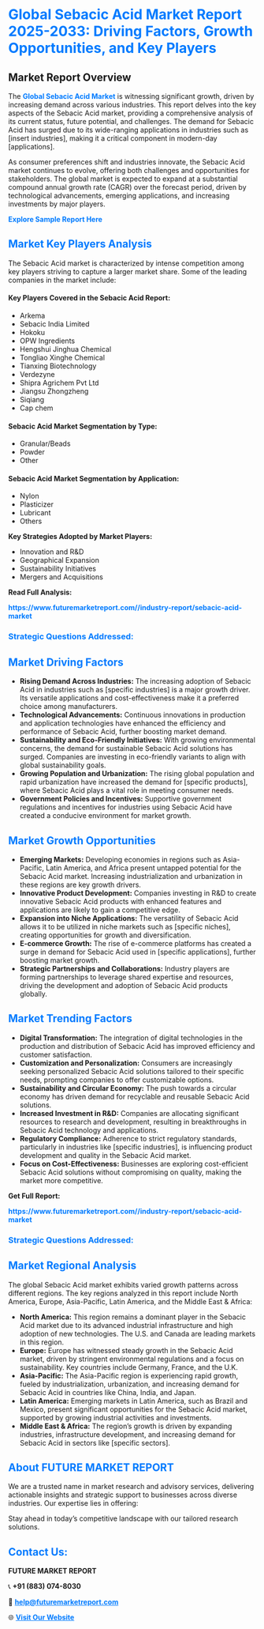 <h1 style="color: #007BFF;">Global Sebacic Acid Market Report 2025-2033: Driving Factors, Growth Opportunities, and Key Players</h1>

<section id="overview">
<h2>Market Report Overview</h2>
<p>The <a href="https://www.futuremarketreport.com//industry-report/sebacic-acid-market" style="color: #007BFF; text-decoration: none;"><strong>Global Sebacic Acid Market</strong></a> is witnessing significant growth, driven by increasing demand across various industries. This report delves into the key aspects of the Sebacic Acid market, providing a comprehensive analysis of its current status, future potential, and challenges. The demand for Sebacic Acid has surged due to its wide-ranging applications in industries such as [insert industries], making it a critical component in modern-day [applications].</p>
<p>As consumer preferences shift and industries innovate, the Sebacic Acid market continues to evolve, offering both challenges and opportunities for stakeholders. The global market is expected to expand at a substantial compound annual growth rate (CAGR) over the forecast period, driven by technological advancements, emerging applications, and increasing investments by major players.</p>
</section>

<section id="overview">
<p><a href="https://www.futuremarketreport.com//request-sample/reportId=60845" style="color: #007BFF; text-decoration: none;"><strong>Explore Sample Report Here</strong></a></p>
</section>

<section id="key-players">
<h2 style="color: #007BFF;">Market Key Players Analysis</h2>
<p>The Sebacic Acid market is characterized by intense competition among key players striving to capture a larger market share. Some of the leading companies in the market include:</p>
<h4>Key Players Covered in the Sebacic Acid Report:</h4>
<ul><li>Arkema</li><li>Sebacic India Limited</li><li>Hokoku</li><li>OPW Ingredients</li><li>Hengshui Jinghua Chemical</li><li>Tongliao Xinghe Chemical</li><li>Tianxing Biotechnology</li><li>Verdezyne</li><li>Shipra Agrichem Pvt Ltd</li><li>Jiangsu Zhongzheng</li><li>Siqiang</li><li>Cap chem</li></ul>
<h4>Sebacic Acid Market Segmentation by Type:</h4>
<ul><li>Granular/Beads</li><li>Powder</li><li>Other</li></ul>

<h4>Sebacic Acid Market Segmentation by Application:</h4>
<ul><li>Nylon</li><li>Plasticizer</li><li>Lubricant</li><li>Others</li></ul>
<p><strong>Key Strategies Adopted by Market Players:</strong></p>
<ul>
<li>Innovation and R&D</li>
<li>Geographical Expansion</li>
<li>Sustainability Initiatives</li>
<li>Mergers and Acquisitions</li>
</ul>
</section>

<section>
<p><strong>Read Full Analysis: </strong></p><a href="https://www.futuremarketreport.com//industry-report/sebacic-acid-market" style="color: #007BFF; text-decoration: none;"><strong>https://www.futuremarketreport.com//industry-report/sebacic-acid-market</strong></a>
<h3 style="color: #007BFF;">Strategic Questions Addressed:</h3>
</section>

<section id="driving-factors">
<h2 style="color: #007BFF;">Market Driving Factors</h2>
<ul>
<li><strong>Rising Demand Across Industries:</strong> The increasing adoption of Sebacic Acid in industries such as [specific industries] is a major growth driver. Its versatile applications and cost-effectiveness make it a preferred choice among manufacturers.</li>
<li><strong>Technological Advancements:</strong> Continuous innovations in production and application technologies have enhanced the efficiency and performance of Sebacic Acid, further boosting market demand.</li>
<li><strong>Sustainability and Eco-Friendly Initiatives:</strong> With growing environmental concerns, the demand for sustainable Sebacic Acid solutions has surged. Companies are investing in eco-friendly variants to align with global sustainability goals.</li>
<li><strong>Growing Population and Urbanization:</strong> The rising global population and rapid urbanization have increased the demand for [specific products], where Sebacic Acid plays a vital role in meeting consumer needs.</li>
<li><strong>Government Policies and Incentives:</strong> Supportive government regulations and incentives for industries using Sebacic Acid have created a conducive environment for market growth.</li>
</ul>
</section>

<section id="growth-opportunities">
<h2 style="color: #007BFF;">Market Growth Opportunities</h2>
<ul>
<li><strong>Emerging Markets:</strong> Developing economies in regions such as Asia-Pacific, Latin America, and Africa present untapped potential for the Sebacic Acid market. Increasing industrialization and urbanization in these regions are key growth drivers.</li>
<li><strong>Innovative Product Development:</strong> Companies investing in R&D to create innovative Sebacic Acid products with enhanced features and applications are likely to gain a competitive edge.</li>
<li><strong>Expansion into Niche Applications:</strong> The versatility of Sebacic Acid allows it to be utilized in niche markets such as [specific niches], creating opportunities for growth and diversification.</li>
<li><strong>E-commerce Growth:</strong> The rise of e-commerce platforms has created a surge in demand for Sebacic Acid used in [specific applications], further boosting market growth.</li>
<li><strong>Strategic Partnerships and Collaborations:</strong> Industry players are forming partnerships to leverage shared expertise and resources, driving the development and adoption of Sebacic Acid products globally.</li>
</ul>
</section>

<section id="trending-factors">
<h2 style="color: #007BFF;">Market Trending Factors</h2>
<ul>
<li><strong>Digital Transformation:</strong> The integration of digital technologies in the production and distribution of Sebacic Acid has improved efficiency and customer satisfaction.</li>
<li><strong>Customization and Personalization:</strong> Consumers are increasingly seeking personalized Sebacic Acid solutions tailored to their specific needs, prompting companies to offer customizable options.</li>
<li><strong>Sustainability and Circular Economy:</strong> The push towards a circular economy has driven demand for recyclable and reusable Sebacic Acid solutions.</li>
<li><strong>Increased Investment in R&D:</strong> Companies are allocating significant resources to research and development, resulting in breakthroughs in Sebacic Acid technology and applications.</li>
<li><strong>Regulatory Compliance:</strong> Adherence to strict regulatory standards, particularly in industries like [specific industries], is influencing product development and quality in the Sebacic Acid market.</li>
<li><strong>Focus on Cost-Effectiveness:</strong> Businesses are exploring cost-efficient Sebacic Acid solutions without compromising on quality, making the market more competitive.</li>
</ul>
</section>

<section>
<p><strong>Get Full Report: </strong></p><a href="https://www.futuremarketreport.com//industry-report/sebacic-acid-market" style="color: #007BFF; text-decoration: none;"><strong>https://www.futuremarketreport.com//industry-report/sebacic-acid-market</strong></a>
<h3 style="color: #007BFF;">Strategic Questions Addressed:</h3>
</section>


<section id="regional-analysis">
<h2 style="color: #007BFF;">Market Regional Analysis</h2>
<p>The global Sebacic Acid market exhibits varied growth patterns across different regions. The key regions analyzed in this report include North America, Europe, Asia-Pacific, Latin America, and the Middle East & Africa:</p>
<ul>
<li><strong>North America:</strong> This region remains a dominant player in the Sebacic Acid market due to its advanced industrial infrastructure and high adoption of new technologies. The U.S. and Canada are leading markets in this region.</li>
<li><strong>Europe:</strong> Europe has witnessed steady growth in the Sebacic Acid market, driven by stringent environmental regulations and a focus on sustainability. Key countries include Germany, France, and the U.K.</li>
<li><strong>Asia-Pacific:</strong> The Asia-Pacific region is experiencing rapid growth, fueled by industrialization, urbanization, and increasing demand for Sebacic Acid in countries like China, India, and Japan.</li>
<li><strong>Latin America:</strong> Emerging markets in Latin America, such as Brazil and Mexico, present significant opportunities for the Sebacic Acid market, supported by growing industrial activities and investments.</li>
<li><strong>Middle East & Africa:</strong> The region’s growth is driven by expanding industries, infrastructure development, and increasing demand for Sebacic Acid in sectors like [specific sectors].</li>
</ul>
</section>

<footer>
<h2 style="color: #007BFF;">About FUTURE MARKET REPORT</h2>
<p>We are a trusted name in market research and advisory services, delivering actionable insights and strategic support to businesses across diverse industries. Our expertise lies in offering:</p>

<p>Stay ahead in today’s competitive landscape with our tailored research solutions.</p>

<h2 style="color: #007BFF;">Contact Us:</h2>
<p><strong>FUTURE MARKET REPORT</strong></p>
<p>📞 <strong>+91 (883) 074-8030</strong></p>
<p>📧 <strong><a href="mailto:help@futuremarketreport.com" style="color: #007BFF;">help@futuremarketreport.com</a></strong></p>
<p>🌐 <strong><a href="https://www.futuremarketreport.com/" style="color: #007BFF;">Visit Our Website</a></strong></p>
</footer>
